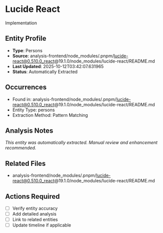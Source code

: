 # Lucide React

Implementation

## Entity Profile
- **Type**: Persons
- **Source**: analysis-frontend/node_modules/.pnpm/lucide-react@0.510.0_react@19.1.0/node_modules/lucide-react/README.md
- **Last Updated**: 2025-10-12T03:42:07.631965
- **Status**: Automatically Extracted

## Occurrences
- Found in: analysis-frontend/node_modules/.pnpm/lucide-react@0.510.0_react@19.1.0/node_modules/lucide-react/README.md
- Entity Type: persons
- Extraction Method: Pattern Matching

## Analysis Notes
*This entity was automatically extracted. Manual review and enhancement recommended.*

## Related Files
- analysis-frontend/node_modules/.pnpm/lucide-react@0.510.0_react@19.1.0/node_modules/lucide-react/README.md

## Actions Required
- [ ] Verify entity accuracy
- [ ] Add detailed analysis
- [ ] Link to related entities
- [ ] Update timeline if applicable
